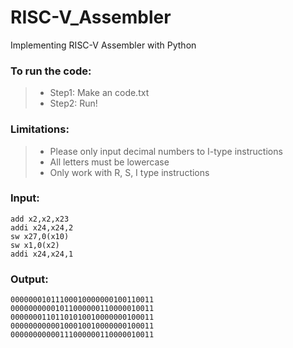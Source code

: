 # RISC-V_Assembler

Implementing RISC-V Assembler with Python

### To run the code:

>* Step1: Make an code.txt
>* Step2: Run!

### Limitations:

>* Please only input decimal numbers to I-type instructions
>* All letters must be lowercase
>* Only work with R, S, I type instructions

### Input:

    add x2,x2,x23
    addi x24,x24,2
    sw x27,0(x10)
    sw x1,0(x2)
    addi x24,x24,1
    
### Output:
    
    00000001011100010000000100110011
    00000000001011000000110000010011
    00000001101101010010000000100011
    00000000000100010010000000100011
    00000000000111000000110000010011
